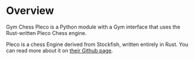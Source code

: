 # Overview

Gym Chess Pleco is a Python module with a Gym interface that uses the Rust-written Pleco Chess engine. 

Pleco is a chess Engine derived from Stockfish, written entirely in Rust. You can read more about it on [their Github page](https://github.com/pleco-rs/Pleco).
